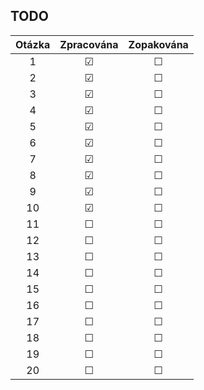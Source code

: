 ## TODO
| Otázka | Zpracována | Zopakována |
| :----: | :--------: | :--------: |
| 1      | &#9745;    | &#9744;    |
| 2      | &#9745;    | &#9744;    |
| 3      | &#9745;    | &#9744;    |
| 4      | &#9745;    | &#9744;    |
| 5      | &#9745;    | &#9744;    |
| 6      | &#9745;    | &#9744;    |
| 7      | &#9745;    | &#9744;    |
| 8      | &#9745;    | &#9744;    |
| 9      | &#9745;    | &#9744;    |
| 10     | &#9745;    | &#9744;    |
| 11     | &#9744;    | &#9744;    |
| 12     | &#9744;    | &#9744;    |
| 13     | &#9744;    | &#9744;    |
| 14     | &#9744;    | &#9744;    |
| 15     | &#9744;    | &#9744;    |
| 16     | &#9744;    | &#9744;    |
| 17     | &#9744;    | &#9744;    |
| 18     | &#9744;    | &#9744;    |
| 19     | &#9744;    | &#9744;    |
| 20     | &#9744;    | &#9744;    |
